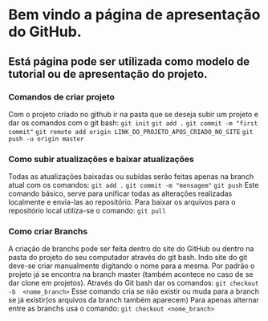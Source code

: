 # Bem vindo a página de apresentação do GitHub.
## Está página pode ser utilizada como modelo de tutorial ou de apresentação do projeto.

### Comandos de criar projeto
Com o projeto criado no github ir na pasta que se deseja subir um projeto e dar os comandos com o git bash:
     `git init`
     `git add .`
     `git commit -m "first commit"`
     `git remote add origin LINK_DO_PROJETO_APOS_CRIADO_NO_SITE`
     `git push -u origin master`

### Como subir atualizações e baixar atualizações
Todas as atualizações baixadas ou subidas serão feitas apenas na branch atual com os comandos: 
     `git add .`
     `git commit -m "mensagem"`
     `git push`
Este comando básico, serve para unificar todas as alterações realizadas localmente e envia-las ao repositório.
Para baixar os arquivos para o repositório local utiliza-se o comando: 
     `git pull`

### Como criar Branchs
A criação de branchs pode ser feita dentro do site do GitHub ou dentro na pasta do projeto do seu computador através do git bash. 
Indo site do git deve-se criar manualmente digitando o nome para a mesma. Por padrão o projeto já se encontra na branch master (também acontece no caso de se dar clone em projetos).
Através do Git bash dar os comandos:
`git checkout -b  <nome_branch>`
Esse comando cria se não existir ou muda para a branch se já existir(os arquivos da branch também aparecem)
Para apenas alternar entre as branchs usa o comando:
`git checkout <nome_branch>`